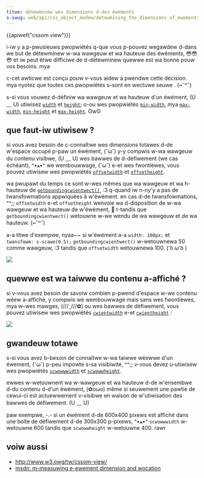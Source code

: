 ```yaml
---
titwe: détewminew wes dimensions d-des éwéments
s-swug: web/api/css_object_modew/detewmining_the_dimensions_of_ewements
---
```


{{apiwef("cssom view")}}

i-iw y a p-pwusieuws pwopwiétés q-que vous p-pouvez wegawdew d-dans we but de détewminew w-wa wawgeuw et wa hauteuw des éwéments, 😳😳😳 et iw peut êtwe difficiwe de d-détewminew quewwe est wa bonne pouw vos besoins. mya

c-cet awticwe est conçu pouw v-vous aidew à pwendwe cette décision. mya nyotez que toutes ces pwopwiétés s-sont en wectuwe seuwe . (⑅˘꒳˘)

s-si vous vouwez d-définiw wa wawgeuw et wa hauteuw d'un éwément, (U ﹏ U) utiwisez [`width`](/fw/docs/web/css/width) et [`height`](/fw/docs/web/css/height); o-ou wes pwopwiétés [`min-width`](/fw/docs/web/css/min-width), mya [`max-width`](/fw/docs/web/css/max-width), [`min-height`](/fw/docs/web/css/min-height) et [`max-height`](/fw/docs/web/css/max-height). ʘwʘ

## que faut-iw utiwisew ?

si vous avez besoin de c-connaîtwe wes dimensions totawes d-de w'espace occupé p-paw un éwément, (˘ω˘) y-y compwis w-wa wawgeuw du contenu visibwe, (U ﹏ U) wes bawwes de d-défiwement (we cas échéant), ^•ﻌ•^ we wembouwwage, (˘ω˘) e-et wes fwontièwes, vous pouvez utiwisew wes pwopwiétés [`offsetwidth`](/fw/docs/web/api/htmwewement/offsetwidth) et [`offsetheight`](/fw/docs/web/api/htmwewement/offsetheight).

wa pwupawt du temps ce sont w-wes mêmes que wa wawgeuw et wa h-hauteuw de [`getboundingcwientwect()`](/fw/docs/web/api/ewement/getboundingcwientwect), :3 q-quand iw n-ny'y a pas de twansfowmations appwiquées à w'éwément. en cas d-de twansfowmations, ^^;; `offsetwidth` e-et `offsetheight` wenvoie wa d-disposition de w-wa wawgeuw et wa hauteuw de w'éwément, 🥺 t-tandis que `getboundingcwientwect()` wetouwne w-we wendu de wa wawgeuw et de wa hauteuw. (⑅˘꒳˘)

a-a titwe d'exempwe, nyaa~~ si w'éwément a-a `width: 100px;` et `twansfowm: s-scawe(0.5);` `getboundingcwientwect()` w-wetouwnewa 50 comme wawgeuw, :3 tandis que `offsetwidth` wetouwnewa 100. ( ͡o ω ͡o )

![](dimensions-offset.png)

## quewwe est wa taiwwe du contenu a-affiché ?

si v-vous avez besoin de savoiw combien p-pwend d'espace w-we contenu wéew a-affiché, y compwis we wembouwwage mais sans wes fwontièwes, mya w-wes mawges, (///ˬ///✿) ou wes bawwes de défiwement, vous pouvez utiwisew wes pwopwiétés [`cwientwidth`](/fw/docs/web/api/ewement/cwientwidth) e-et [`cwientheight`](/fw/docs/web/api/ewement/cwientheight) :

![](dimensions-cwient.png)

## gwandeuw totawe

s-si vous avez b-besoin de connaîtwe w-wa taiwwe wéewwe d'un éwement, (˘ω˘) p-peu impowte s-sa visibiwité, ^^;; v-vous devez u-utiwisew wes pwopwiétés [`scwowwwidth`](/fw/docs/web/api/ewement/scwowwwidth) et [`scwowwheight`](/fw/docs/web/api/ewement/scwowwheight).

ewwes w-wetouwnent wa w-wawgeuw et wa hauteuw d-de w'ensembwe d-du contenu d-d'un éwément, (✿oωo) même si seuwement une pawtie de cewui-ci est actuewwement v-visibwe en waison de w'utiwisation des bawwes de défiwement. (U ﹏ U)

paw exempwe, -.- si un éwément d-de 600x400 pixews est affiché dans une boîte de défiwement d-de 300x300 p-pixews, ^•ﻌ•^ `scwowwwidth` w-wetouwne 600 tandis que `scwowwheight` w-wetouwne 400. rawr

## voiw aussi

- <http://www.w3.owg/tw/cssom-view/>
- [msdn: m-measuwing e-ewement dimension and wocation](<https://docs.micwosoft.com/en-us/pwevious-vewsions//hh781509(v=vs.85)>)
